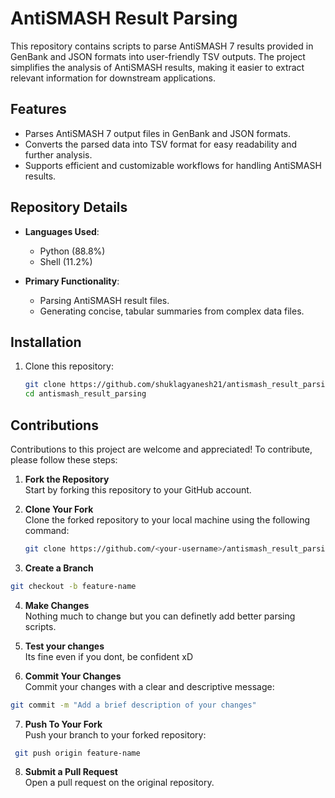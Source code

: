 # AntiSMASH Result Parsing

This repository contains scripts to parse AntiSMASH 7 results provided in GenBank and JSON formats into user-friendly TSV outputs. The project simplifies the analysis of AntiSMASH results, making it easier to extract relevant information for downstream applications.

## Features

- Parses AntiSMASH 7 output files in GenBank and JSON formats.
- Converts the parsed data into TSV format for easy readability and further analysis.
- Supports efficient and customizable workflows for handling AntiSMASH results.

## Repository Details

- **Languages Used**: 
  - Python (88.8%)
  - Shell (11.2%)

- **Primary Functionality**:
  - Parsing AntiSMASH result files.
  - Generating concise, tabular summaries from complex data files.

## Installation

1. Clone this repository:
   ```bash
   git clone https://github.com/shuklagyanesh21/antismash_result_parsing.git
   cd antismash_result_parsing

## Contributions

Contributions to this project are welcome and appreciated! To contribute, please follow these steps:

1. **Fork the Repository**  
  Start by forking this repository to your GitHub account.

2. **Clone Your Fork**  
  Clone the forked repository to your local machine using the following command:
   ```bash
   git clone https://github.com/<your-username>/antismash_result_parsing.git
   ```

3. **Create a Branch**  
  ```bash
  git checkout -b feature-name
  ```

4. **Make Changes**  
   Nothing much to change but you can definetly add better parsing scripts.

5. **Test your changes**  
  Its fine even if you dont, be confident xD

6. **Commit Your Changes**  
  Commit your changes with a clear and descriptive message:
  ```bash
  git commit -m "Add a brief description of your changes"
  ```

7. **Push To Your Fork**  
   Push your branch to your forked repository:
  ```bash
   git push origin feature-name
  ```

8. **Submit a Pull Request**  
   Open a pull request on the original repository.
